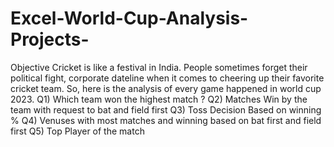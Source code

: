 # Excel-World-Cup-Analysis-Projects-
Objective
Cricket is like a festival in India. People sometimes forget their political fight, corporate dateline when it comes to cheering up their favorite cricket team. So, here is the analysis of every game happened in world cup 2023.
Q1) Which team won the highest match ?
Q2) Matches Win by the team with request to bat and field first
Q3) Toss Decision Based on winning %
Q4) Venuses with most matches and winning based on bat first and field first
Q5) Top Player of the match
